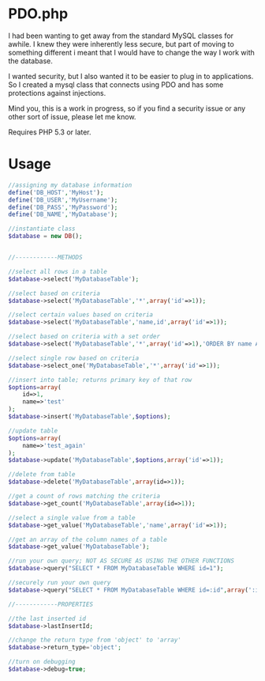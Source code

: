 PDO.php
===
I had been wanting to get away from the standard MySQL classes for awhile. I knew they were inherently less secure, but part of moving to something different i meant that I would have to change the way I work with the database.

I wanted security, but I also wanted it to be easier to plug in to applications. So I created a mysql class that connects using PDO and has some protections against injections.

Mind you, this is a work in progress, so if you find a security issue or any other sort of issue, please let me know.

Requires PHP 5.3 or later.

Usage
===
`````php
//assigning my database information
define('DB_HOST','MyHost');
define('DB_USER','MyUsername');
define('DB_PASS','MyPassword');
define('DB_NAME','MyDatabase');

//instantiate class
$database = new DB();


//------------METHODS

//select all rows in a table
$database->select('MyDatabaseTable');

//select based on criteria
$database->select('MyDatabaseTable','*',array('id'=>1));

//select certain values based on criteria
$database->select('MyDatabaseTable','name,id',array('id'=>1));

//select based on criteria with a set order
$database->select('MyDatabaseTable','*',array('id'=>1),'ORDER BY name ASC');

//select single row based on criteria
$database->select_one('MyDatabaseTable','*',array('id'=>1));

//insert into table; returns primary key of that row
$options=array(
    id=>1,
    name=>'test'
);
$database->insert('MyDatabaseTable',$options);

//update table
$options=array(
    name=>'test_again'
);
$database->update('MyDatabaseTable',$options,array('id'=>1));

//delete from table
$database->delete('MyDatabaseTable',array(id=>1));

//get a count of rows matching the criteria
$database->get_count('MyDatabaseTable',array(id=>1));

//select a single value from a table
$database->get_value('MyDatabaseTable','name',array('id'=>1));

//get an array of the column names of a table
$database->get_value('MyDatabaseTable');

//run your own query; NOT AS SECURE AS USING THE OTHER FUNCTIONS
$database->query("SELECT * FROM MyDatabaseTable WHERE id=1");

//securely run your own query
$database->query("SELECT * FROM MyDatabaseTable WHERE id=:id",array(':id'=>1));

//------------PROPERTIES

//the last inserted id
$database->lastInsertId;

//change the return type from 'object' to 'array'
$database->return_type='object';

//turn on debugging
$database->debug=true;
`````
